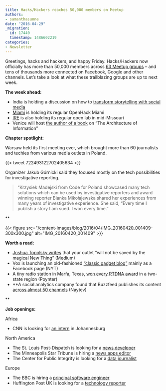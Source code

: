 ```yaml
---
title: Hacks/Hackers reaches 50,000 members on Meetup
authors:
- samanthasunne
date: "2016-04-29"
_migration:
  id: 17440
  timestamp: 1486602219
categories:
- Newsletter
---
```


Greetings, hacks and hackers, and happy Friday. Hacks/Hackers now officially has more than 50,000 members across [63 Meetup groups][1] &#8211; and tens of thousands more connected on Facebook, Google and other channels. Let’s take a look at what these trailblazing groups are up to next week.

**The week ahead:**

  * India is holding a discussion on how to [transform storytelling with social media][2]
  * [Miami][3] is holding its regular OpenHack Miami
  * [IRE][4] is also holding its regular open lab in mid-Missouri
  * Venice will host [the author of a book][5] on “The Architecture of Information”

**Chapter spotlight:**

Warsaw held its first meeting ever, which brought more than 60 journalists and techies from various media outlets in Poland.

{{< tweet 722493122702405634 >}}

Organizer Jakub Górnicki said they focused mostly on the tech possibilities for investigative reporting.

> “Krzysiek Madejski from Code for Poland showcased many tech solutions which can be used by investigative reporters and award winning reporter Bianka Mikołajewska shared her experiences from many years of investigative experience. She said, &#8220;Every time I publish a story I am sued. I won every time.&#8221;

**

{{< figure src="/content-images/blog/2016/04/IMG\_20160420\_001409-300x300.jpg" alt="IMG\_20160420\_001409" >}}</p> 

</strong>

**Worth a read:**

  * [Joshua Topolsky writes][6] that your outlet “will not be saved by the magical New Thing” (Medium)
  * Vox is launching an old-fashioned [“classic gadget blog”][7] mainly as a Facebook page (NYT)
  * A tiny radio station in Marfa, Texas, [won every RTDNA award][8] in a two-state region (Poynter)
  * **A social analytics company found that Buzzfeed publishes its content [across almost 50 channels][9] (Naytev)

** 

**Job openings:**

Africa

  * CNN is looking for [an intern][10] in Johannesburg

North America

  * The St. Louis Post-Dispatch is looking for a [news developer][11]
  * The Minneapolis Star Tribune is hiring a [news apps editor][12]
  * The Center for Public Integrity is looking for a [data journalist][13]

Europe

  * The BBC is hiring a [principal software engineer][14]
  * Huffington Post UK is looking for a [technology reporter][15] 

 [1]: http://www.meetup.com/topics/hackshackers/all/
 [2]: https://www.facebook.com/events/489223294598158/
 [3]: http://www.meetup.com/Hacks-Hackers-Miami/
 [4]: http://www.meetup.com/hackshackersIRE/
 [5]: http://www.meetup.com/Hacks-Hackers-Venezia/events/230586139/
 [6]: https://medium.com/@joshuatopolsky/your-media-business-will-not-be-saved-1b0716b5010c#.dplfd4hln
 [7]: http://www.nytimes.com/2016/04/25/business/vox-media-tries-something-old-on-something-new.html?_r=0
 [8]: http://www.poynter.org/2016/this-tiny-texas-radio-station-won-every-rtdna-award-in-its-region/407637/
 [9]: http://blog.naytev.com/what-networks-does-buzzfeed-use/
 [10]: http://www.journalism.co.za/blog/cnn-johannesburg-intern/
 [11]: http://lee.net/careers/opportunities/?p=job/owj42fwF&nl=1
 [12]: http://www.ire.org/jobs/job/709/
 [13]: https://www.publicintegrity.org/about/our-organization/work-here
 [14]: http://careerssearch.bbc.co.uk/jobs/job/Principal-Software-Engineer/16129
 [15]: http://www.gorkanajobs.co.uk/job/61649/the-huffington-post-technology-reporter/